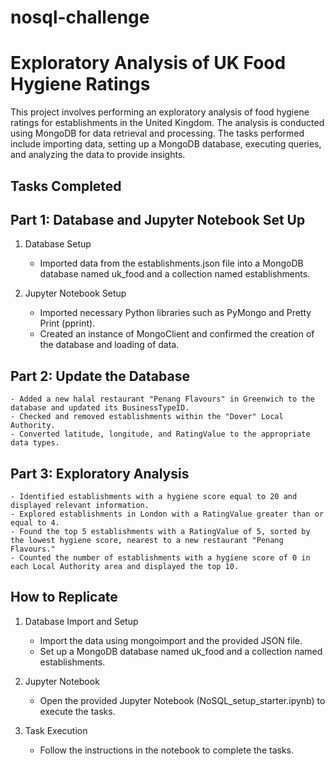 # nosql-challenge

# Exploratory Analysis of UK Food Hygiene Ratings
This project involves performing an exploratory analysis of food hygiene ratings for establishments in the United Kingdom. The analysis is conducted using MongoDB for data retrieval and processing. The tasks performed include importing data, setting up a MongoDB database, executing queries, and analyzing the data to provide insights.

## Tasks Completed
## Part 1: Database and Jupyter Notebook Set Up

1. Database Setup
    - Imported data from the establishments.json file into a MongoDB database named uk_food and a collection named establishments.

2. Jupyter Notebook Setup
    - Imported necessary Python libraries such as PyMongo and Pretty Print (pprint).
    - Created an instance of MongoClient and confirmed the creation of the database and loading of data.

## Part 2: Update the Database
    - Added a new halal restaurant "Penang Flavours" in Greenwich to the database and updated its BusinessTypeID.
    - Checked and removed establishments within the "Dover" Local Authority.
    - Converted latitude, longitude, and RatingValue to the appropriate data types.

## Part 3: Exploratory Analysis
    - Identified establishments with a hygiene score equal to 20 and displayed relevant information.
    - Explored establishments in London with a RatingValue greater than or equal to 4.
    - Found the top 5 establishments with a RatingValue of 5, sorted by the lowest hygiene score, nearest to a new restaurant "Penang Flavours."
    - Counted the number of establishments with a hygiene score of 0 in each Local Authority area and displayed the top 10.

## How to Replicate
1. Database Import and Setup
    - Import the data using mongoimport and the provided JSON file.
    - Set up a MongoDB database named uk_food and a collection named establishments.

2. Jupyter Notebook
    - Open the provided Jupyter Notebook (NoSQL_setup_starter.ipynb) to execute the tasks.

3. Task Execution
    - Follow the instructions in the notebook to complete the tasks.
